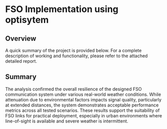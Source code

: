 # FSO Implementation using optisytem

## Overview
A quick summary of the project is provided below. For a complete description of working and functionality, please refer to the attached detailed report.

## Summary
The analysis confirmed the overall resilience of the designed FSO communication system under 
various real-world weather conditions. While attenuation due to environmental factors impacts 
signal quality, particularly at extended distances, the system demonstrates acceptable 
performance metrics across all tested scenarios. These results support the suitability of FSO links 
for practical deployment, especially in urban environments where line-of-sight is available and 
severe weather is intermittent.
